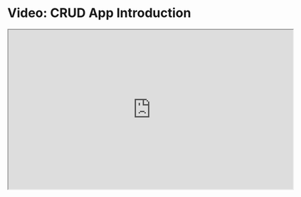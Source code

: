 # Video: CRUD App Introduction

<iframe src="https://player.vimeo.com/video/597329332/?title=0&byline=0&portrait=0" width="640" height="360" allowfullscreen="allowfullscreen" allow="autoplay; fullscreen; picture-in-picture"></iframe>
